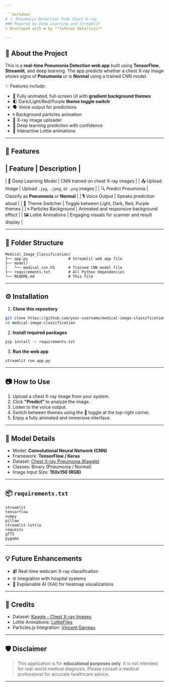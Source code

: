 ```yaml
---

```markdown
# 🩺 Pneumonia Detection from Chest X-ray  
### Powered by Deep Learning and Streamlit  
> Developed with ❤️ by **Johnson Obhalloju**

---
```


## 🚀 About the Project

This is a **real-time Pneumonia Detection web app** built using **TensorFlow**, **Streamlit**, and deep learning. The app predicts whether a chest X-ray image shows signs of **Pneumonia** or is **Normal** using a trained CNN model.

✨ Features include:
- 🎨 Fully animated, full-screen UI with **gradient background themes**
- 🌓 Dark/Light/Red/Purple **theme toggle switch**
- 🗣️ Voice output for predictions
- 🌀 Background particles animation
- 📸 X-ray image uploader
- 🎯 Deep learning prediction with confidence
- 🔮 Interactive Lottie animations

---

## 🌟 Features

| Feature                 | Description                                            |
--------------------------------------------------------------------------------------
| 🧠 Deep Learning Model  | CNN trained on chest X-ray images                      |
| 📤 Upload Image         | Upload `.jpg`, `.jpeg`, or `.png` images               |
| 🔍 Predict Pneumonia    | Classify as **Pneumonia** or **Normal**                |
| 🎙️ Voice Output         | Speaks prediction aloud                                |
| 🎨 Theme Switcher       | Toggle between Light, Dark, Red, Purple themes         |
| 🌀 Particles Background | Animated and responsive background effect              |
| 🖼️ Lottie Animations    | Engaging visuals for scanner and result display        |

---

## 📁 Folder Structure

```
Medical_Image_Classification/
├── app.py                  # Streamlit web app file
├── model/
│   └── medical_cnn.h5      # Trained CNN model file
├── requirements.txt        # All Python dependencies
└── README.md               # This file
```

---

## ⚙️ Installation
1. **Clone this repository**
```bash
git clone https://github.com/your-username/medical-image-classification
cd medical-image-classification
```

2. **Install required packages**

```bash
pip install -r requirements.txt
```

3. **Run the web app**

```bash
streamlit run app.py
```

---

## 📷 How to Use

1. Upload a chest X-ray image from your system.
2. Click **"Predict"** to analyze the image.
3. Listen to the voice output.
4. Switch between themes using the 🎨 toggle at the top-right corner.
5. Enjoy a fully animated and immersive interface.

---

## 🧠 Model Details
- Model: **Convolutional Neural Network (CNN)**
- Framework: **TensorFlow / Keras**
- Dataset: [Chest X-ray Pneumonia (Kaggle)](https://www.kaggle.com/datasets/paultimothymooney/chest-xray-pneumonia)
- Classes: Binary (Pneumonia / Normal)
- Image Input Size: **150x150 (RGB)**

---

## 📦 `requirements.txt`
```
streamlit
tensorflow
numpy
pillow
streamlit-lottie
requests
gTTS
pygame
```

---

## 💡 Future Enhancements

- 📹 Real-time webcam X-ray classification
- 🌐 Integration with hospital systems
- 🤖 Explainable AI (XAI) for heatmap visualizations

---

## 🙌 Credits

- Dataset: [Kaggle - Chest X-ray Images](https://www.kaggle.com/datasets/paultimothymooney/chest-xray-pneumonia)
- Lottie Animations: [LottieFiles](https://lottiefiles.com)
- Particles.js Integration: [Vincent Garreau](https://vincentgarreau.com/particles.js)

---

## 🛡️ Disclaimer

> This application is for **educational purposes only**. It is not intended for real-world medical diagnosis. Please consult a medical professional for accurate healthcare advice.

---
